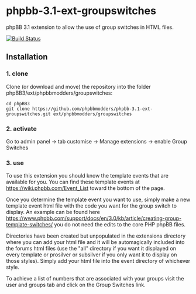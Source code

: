 phpbb-3.1-ext-groupswitches
=========================

phpBB 3.1 extension to allow the use of group switches in HTML files.



[![Build Status](https://travis-ci.org/phpbbmodders/phpbb-3.1-ext-groupswitches.svg)](https://travis-ci.org/phpbbmodders/phpbb-3.1-ext-groupswitches)
## Installation

### 1. clone
Clone (or download and move) the repository into the folder phpBB3/ext/phpbbmodders/groupswitches:

```
cd phpBB3
git clone https://github.com/phpbbmodders/phpbb-3.1-ext-groupswitches.git ext/phpbbmodders/groupswitches
```

### 2. activate
Go to admin panel -> tab customise -> Manage extensions -> enable Group Switches

### 3. use
To use this extension you should know the template events that are available for you.  You can find these template events at https://wiki.phpbb.com/Event_List toward the bottom of the page.

Once you determine the template event you want to use, simply make a new template event html file with the code you want for the group switch to display.  An example can be found here https://www.phpbb.com/support/docs/en/3.0/kb/article/creating-group-template-switches/ you do not need the edits to the core PHP phpBB files.

Directories have been created but unpopulated in the extensions directory where you can add your html file and it will be automagically included into the forums html files (use the "all" directory if you want it displayed on every template or prosilver or subsilver if you only want it to display on those styles).  Simply add your html file into the event directory of whichever style.

To achieve a list of numbers that are associated with your groups visit the user and groups tab and click on the Group Switches link.